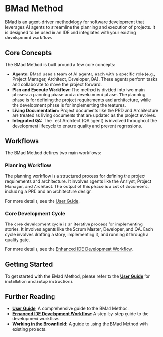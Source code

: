 # BMad Method

BMad is an agent-driven methodology for software development that leverages AI agents to streamline the planning and execution of projects. It is designed to be used in an IDE and integrates with your existing development workflow.

## Core Concepts

The BMad Method is built around a few core concepts:

*   **Agents:** BMad uses a team of AI agents, each with a specific role (e.g., Project Manager, Architect, Developer, QA). These agents perform tasks and collaborate to move the project forward.
*   **Plan and Execute Workflow:** The method is divided into two main phases: a planning phase and a development phase. The planning phase is for defining the project requirements and architecture, while the development phase is for implementing the features.
*   **Living Documentation:** Project documents like the PRD and Architecture are treated as living documents that are updated as the project evolves.
*   **Integrated QA:** The Test Architect (QA agent) is involved throughout the development lifecycle to ensure quality and prevent regressions.

## Workflows

The BMad Method defines two main workflows:

### Planning Workflow

The planning workflow is a structured process for defining the project requirements and architecture. It involves agents like the Analyst, Project Manager, and Architect. The output of this phase is a set of documents, including a PRD and an architecture design.

For more details, see the [User Guide](.bmad-core/user-guide.md).

### Core Development Cycle

The core development cycle is an iterative process for implementing stories. It involves agents like the Scrum Master, Developer, and QA. Each cycle involves drafting a story, implementing it, and running it through a quality gate.

For more details, see the [Enhanced IDE Development Workflow](.bmad-core/enhanced-ide-development-workflow.md).

## Getting Started

To get started with the BMad Method, please refer to the **[<ins>User Guide</ins>](.bmad-core/user-guide.md)** for installation and setup instructions.

## Further Reading

*   **[User Guide](.bmad-core/user-guide.md):** A comprehensive guide to the BMad Method.
*   **[Enhanced IDE Development Workflow](.bmad-core/enhanced-ide-development-workflow.md):** A step-by-step guide to the development workflow.
*   **[Working in the Brownfield](.bmad-core/working-in-the-brownfield.md):** A guide to using the BMad Method with existing projects.
